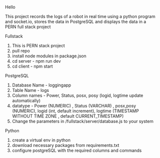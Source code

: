 Hello

This project records the logs of a robot in real time using a python program and socket.io, stores the data in PostgreSQL and displays the data in a PERN full stack project 

Fullstack
1) This is PERN stack project
2) pull repo
3) install node modules in package.json
4) cd server - npm run dev
5) cd client - npm start

PostgreSQL
1) Database Name - loggingapp
2) Table Name - logs
3) Column names - Power, Status, posx, posy (logid, logtime update automatically)
4) datatype - Power (NUMERIC) , Status (VARCHAR) , posx,posy (NUMERIC), logid (int, default increment), logtime (TIMESTAMP WITHOUT TIME ZONE , default CURRENT_TIMESTAMP)
5) Change the parameters in /fullstack/server/database.js to your system

Python
1) create a virtual env in python
2) download necessary packages from requirements.txt
3) configure postgreSQL with the required columns and commands 


